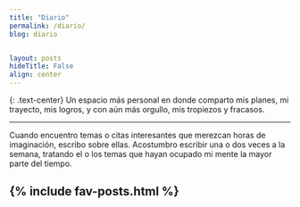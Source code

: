 ```yaml
---
title: "Diario"
permalink: /diario/
blog: diario


layout: posts
hideTitle: False
align: center
---
```


{: .text-center}
Un espacio más personal en donde comparto mis planes, mi trayecto, mis logros, y con aún más orgullo, mis tropiezos y fracasos.

---

Cuando encuentro temas o citas interesantes que merezcan horas de imaginación, escribo sobre ellas. 
Acostumbro escribir una o dos veces a la semana, tratando el o los temas que hayan ocupado mi mente la mayor parte del tiempo.


{% include fav-posts.html %}
---

